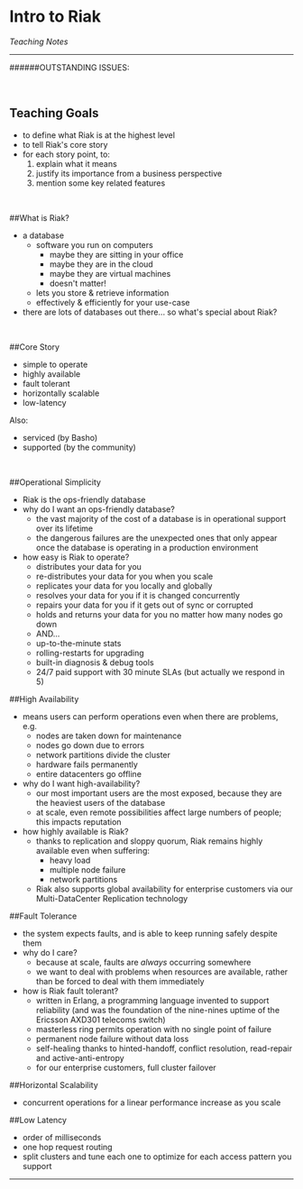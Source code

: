 # Intro to Riak
*Teaching Notes*

---
######OUTSTANDING ISSUES:


<br>

## Teaching Goals

+ to define what Riak is at the highest level
+ to tell Riak's core story
+ for each story point, to:
	1. explain what it means
	2. justify its importance from a business perspective
	3. mention some key related features

<br>


##What is Riak?

+ a database
	+ software you run on computers
		+ maybe they are sitting in your office
		+ maybe they are in the cloud
		+ maybe they are virtual machines
		+ doesn't matter!
	+ lets you store & retrieve information
	+ effectively & efficiently for your use-case
+ there are lots of databases out there... so what's special about Riak?

<br>

##Core Story

+ simple to operate
+ highly available
+ fault tolerant
+ horizontally scalable
+ low-latency

Also:
+ serviced (by Basho)
+ supported (by the community)

<br>

##Operational Simplicity
+ Riak is the ops-friendly database
+ why do I want an ops-friendly database?
	+ the vast majority of the cost of a database is in operational support over its lifetime
	+ the dangerous failures are the unexpected ones that only appear once the database is operating in a production environment
+ how easy is Riak to operate?
	+ distributes your data for you
	+ re-distributes your data for you when you scale
	+ replicates your data for you locally and globally
	+ resolves your data for you if it is changed concurrently
	+ repairs your data for you if it gets out of sync or corrupted
	+ holds and returns your data for you no matter how many nodes go down
	+ AND...
	+ up-to-the-minute stats
	+ rolling-restarts for upgrading
	+ built-in diagnosis & debug tools
	+ 24/7 paid support with 30 minute SLAs (but actually we respond in 5)

##High Availability
+ means users can perform operations even when there are problems, e.g.
	+ nodes are taken down for maintenance
	+ nodes go down due to errors
	+ network partitions divide the cluster
	+ hardware fails permanently
	+ entire datacenters go offline
+ why do I want high-availability?
	+ our most important users are the most exposed, because they are the heaviest users of the database
	+ at scale, even remote possibilities affect large numbers of people; this impacts reputation
+ how highly available is Riak?
	+ thanks to replication and sloppy quorum, Riak remains highly available even when suffering:
		+ heavy load
		+ multiple node failure
		+ network partitions
	+ Riak also supports global availability for enterprise customers via our Multi-DataCenter Replication technology


##Fault Tolerance
+ the system expects faults, and is able to keep running safely despite them
+ why do I care?
	+ because at scale, faults are *always* occurring somewhere
	+ we want to deal with problems when resources are available, rather than be forced to deal with them immediately
+ how is Riak fault tolerant?
	+ written in Erlang, a programming language invented to support reliability (and was the foundation of the nine-nines uptime of the Ericsson AXD301 telecoms switch)
	+ masterless ring permits operation with no single point of failure
	+ permanent node failure without data loss
	+ self-healing thanks to hinted-handoff, conflict resolution, read-repair and active-anti-entropy
	+ for our enterprise customers, full cluster failover

##Horizontal Scalability
+ concurrent operations for a linear performance increase as you scale

##Low Latency
+ order of milliseconds
+ one hop request routing
+ split clusters and tune each one to optimize for each access pattern you support
 


---
